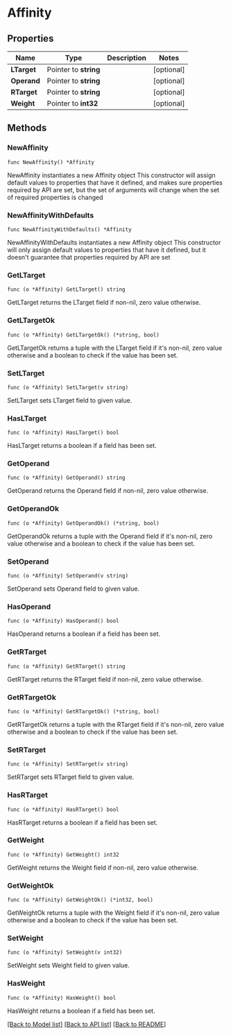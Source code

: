 # Affinity

## Properties

Name | Type | Description | Notes
------------ | ------------- | ------------- | -------------
**LTarget** | Pointer to **string** |  | [optional] 
**Operand** | Pointer to **string** |  | [optional] 
**RTarget** | Pointer to **string** |  | [optional] 
**Weight** | Pointer to **int32** |  | [optional] 

## Methods

### NewAffinity

`func NewAffinity() *Affinity`

NewAffinity instantiates a new Affinity object
This constructor will assign default values to properties that have it defined,
and makes sure properties required by API are set, but the set of arguments
will change when the set of required properties is changed

### NewAffinityWithDefaults

`func NewAffinityWithDefaults() *Affinity`

NewAffinityWithDefaults instantiates a new Affinity object
This constructor will only assign default values to properties that have it defined,
but it doesn't guarantee that properties required by API are set

### GetLTarget

`func (o *Affinity) GetLTarget() string`

GetLTarget returns the LTarget field if non-nil, zero value otherwise.

### GetLTargetOk

`func (o *Affinity) GetLTargetOk() (*string, bool)`

GetLTargetOk returns a tuple with the LTarget field if it's non-nil, zero value otherwise
and a boolean to check if the value has been set.

### SetLTarget

`func (o *Affinity) SetLTarget(v string)`

SetLTarget sets LTarget field to given value.

### HasLTarget

`func (o *Affinity) HasLTarget() bool`

HasLTarget returns a boolean if a field has been set.

### GetOperand

`func (o *Affinity) GetOperand() string`

GetOperand returns the Operand field if non-nil, zero value otherwise.

### GetOperandOk

`func (o *Affinity) GetOperandOk() (*string, bool)`

GetOperandOk returns a tuple with the Operand field if it's non-nil, zero value otherwise
and a boolean to check if the value has been set.

### SetOperand

`func (o *Affinity) SetOperand(v string)`

SetOperand sets Operand field to given value.

### HasOperand

`func (o *Affinity) HasOperand() bool`

HasOperand returns a boolean if a field has been set.

### GetRTarget

`func (o *Affinity) GetRTarget() string`

GetRTarget returns the RTarget field if non-nil, zero value otherwise.

### GetRTargetOk

`func (o *Affinity) GetRTargetOk() (*string, bool)`

GetRTargetOk returns a tuple with the RTarget field if it's non-nil, zero value otherwise
and a boolean to check if the value has been set.

### SetRTarget

`func (o *Affinity) SetRTarget(v string)`

SetRTarget sets RTarget field to given value.

### HasRTarget

`func (o *Affinity) HasRTarget() bool`

HasRTarget returns a boolean if a field has been set.

### GetWeight

`func (o *Affinity) GetWeight() int32`

GetWeight returns the Weight field if non-nil, zero value otherwise.

### GetWeightOk

`func (o *Affinity) GetWeightOk() (*int32, bool)`

GetWeightOk returns a tuple with the Weight field if it's non-nil, zero value otherwise
and a boolean to check if the value has been set.

### SetWeight

`func (o *Affinity) SetWeight(v int32)`

SetWeight sets Weight field to given value.

### HasWeight

`func (o *Affinity) HasWeight() bool`

HasWeight returns a boolean if a field has been set.


[[Back to Model list]](../README.md#documentation-for-models) [[Back to API list]](../README.md#documentation-for-api-endpoints) [[Back to README]](../README.md)


